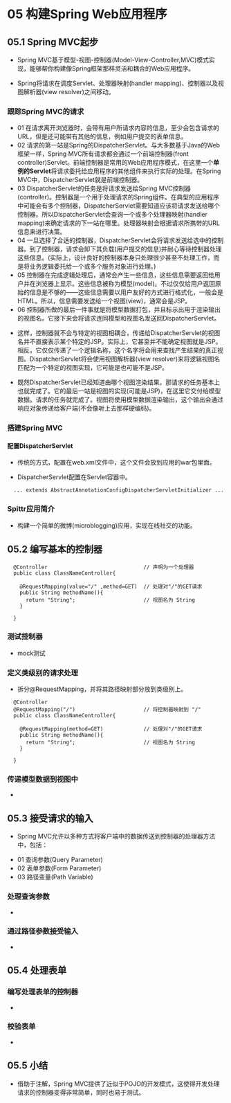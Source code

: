 # 05 构建Spring Web应用程序 
>
## 05.1 Spring MVC起步
>
- Spring MVC基于模型-视图-控制器(Model-View-Controller,MVC)模式实现，能够帮你构建像Spring框架那样灵活和耦合的Web应用程序。
>
- Spring将请求在调度Servlet、处理器映射(handler mapping)、控制器以及视图解析器(view resolver)之间移动。
>
### 跟踪Spring MVC的请求
>
- 01 在请求离开浏览器时，会带有用户所请求内容的信息，至少会包含请求的URL，但是还可能带有其他的信息，例如用户提交的表单信息。
- 02 请求的第一站是Spring的DispatcherServlet。与大多数基于Java的Web框架一样，Spring MVC所有请求都会通过一个前端控制器(front controller)Servlet。前端控制器是常用的Web应用程序模式，在这里一个**单例的Servlet**将请求委托给应用程序的其他组件来执行实际的处理。在Spring MVC中，DispatcherServlet就是前端控制器。
- 03 DispatcherServlet的任务是将请求发送给Spring MVC控制器(controller)。控制器是一个用于处理请求的Spring组件。在典型的应用程序中可能会有多个控制器，DispatcherServlet需要知道应该将请求发送给哪个控制器。所以DispatcherServlet会查询一个或多个处理器映射(handler mapping)来确定请求的下一站在哪里。处理器映射会根据请求所携带的URL信息来进行决策。
- 04 一旦选择了合适的控制器，DispatcherServlet会将请求发送给选中的控制器。到了控制器，请求会卸下其负载(用户提交的信息)并耐心等待控制器处理这些信息。(实际上，设计良好的控制器本身只处理很少甚至不处理工作，而是将业务逻辑委托给一个或多个服务对象进行处理。)
- 05 控制器在完成逻辑处理后，通常会产生一些信息，这些信息需要返回给用户并在浏览器上显示。这些信息被称为模型(model)。不过仅仅给用户返回原始的信息是不够的——这些信息需要以用户友好的方式进行格式化，一般会是HTML。所以，信息需要发送给一个视图(view)，通常会是JSP。
- 06 控制器所做的最后一件事就是将模型数据打包，并且标示出用于渲染输出的视图名。它接下来会将请求连同模型和视图名发送回DispatcherServlet。
>
- 这样，控制器就不会与特定的视图相耦合，传递给DispatcherServlet的视图名并不直接表示某个特定的JSP。实际上，它甚至并不能确定视图就是JSP。相反，它仅仅传递了一个逻辑名称，这个名字将会用来查找产生结果的真正视图。DispatcherServlet将会使用视图解析器(view resolver)来将逻辑视图名匹配为一个特定的视图实现，它可能是也可能不是JSP。
>
- 既然DispatcherServlet已经知道由哪个视图渲染结果，那请求的任务基本上也就完成了。它的最后一站是视图的实现(可能是JSP)，在这里它交付给模型数据。请求的任务就完成了。视图将使用模型数据渲染输出，这个输出会通过响应对象传递给客户端(不会像听上去那样硬编码)。
>
### 搭建Spring MVC
>
#### 配置DispatcherServlet
>
- 传统的方式，配置在web.xml文件中，这个文件会放到应用的war包里面。
>
- DispatcherServlet配置在Servlet容器中。 
```
  ... extends AbstractAnnotationConfigDispatcherServletInitializer ...
```
>
### Spittr应用简介
>
- 构建一个简单的微博(microblogging)应用，实现在线社交的功能。
>
## 05.2 编写基本的控制器
>
```
  @Controller                               // 声明为一个处理器
  public class ClassNameController{
    
    @RequestMapping(value="/" ,method=GET)  // 处理对"/"的GET请求
    public String methodName(){
      return "String";                      // 视图名为 String
    }
    
  }
```
### 测试控制器
>
- mock测试 
>
### 定义类级别的请求处理
>
- 拆分@RequestMapping，并将其路径映射部分放到类级别上。
```
  @Controller                               
  @RequestMapping("/")                      // 将控制器映射到 "/"
  public class ClassNameController{
    
    @RequestMapping(method=GET)             // 处理对"/"的GET请求
    public String methodName(){
      return "String";                      // 视图名为 String
    }
    
  }
```
>
### 传递模型数据到视图中
>
- 
>
## 05.3 接受请求的输入
>
- Spring MVC允许以多种方式将客户端中的数据传送到控制器的处理器方法中，包括：
>
- 01 查询参数(Query Parameter)
- 02 表单参数(Form Parameter)
- 03 路径变量(Path Variable)
>
### 处理查询参数
>
- 
>
### 通过路径参数接受输入
>
- 
>
## 05.4 处理表单
>
### 编写处理表单的控制器
>
-
>
### 校验表单
>
-
>
## 05.5 小结
>
- 借助于注解，Spring MVC提供了近似于POJO的开发模式，这使得开发处理请求的控制器变得非常简单，同时也易于测试。
>
